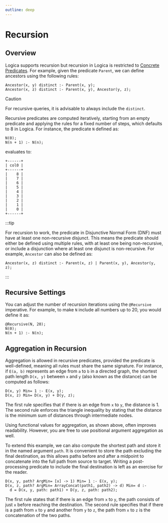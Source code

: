 ```yaml
---
outline: deep
---
```

# Recursion


## Overview
Logica supports recursion but recursion in Logica is restricted to [Concrete Predicates](./functions.md). For example, given the predicate `Parent`, we can define ancestors using the following rules:

```
Ancestor(x, y) distinct :- Parent(x, y);
Ancestor(x, z) distinct :- Parent(x, y), Ancestor(y, z);
```
>[!caution]
> For recursive queries, it is advisable to always include the `distinct`.

Recursive predicates are computed iteratively, starting from an empty predicate and applying the rules for a fixed number of steps, which defaults to 8 in Logica. For instance, the predicate `N` defined as:

```
N(0);
N(n + 1) :- N(n);
```

evaluates to:

```
+------+
| col0 |
+------+
|    8 |
|    7 |
|    6 |
|    5 |
|    4 |
|    3 |
|    2 |
|    1 |
|    0 |
+------+
```

:::tip

For recursion to work, the predicate in Disjunctive Normal Form (DNF) must have at least one non-recursive disjunct. This means the predicate should either be defined using multiple rules, with at least one being non-recursive, or include a disjunction where at least one disjunct is non-recursive. For example, `Ancestor` can also be defined as:

```
Ancestor(x, z) distinct :- Parent(x, z) | Parent(x, y), Ancestor(y, z);
```
:::

## Recursive Settings

You can adjust the number of recursion iterations using the `@Recursive` imperative. For example, to make `N` include all numbers up to 20, you would define it as:

```
@Recursive(N, 20);
N(0);
N(n + 1) :- N(n);
```



## Aggregation in Recursion

Aggregation is allowed in recursive predicates, provided the predicate is well-defined, meaning all rules must share the same signature. For instance, if `E(a, b)` represents an edge from `a` to `b` in a directed graph, the shortest path length `D(x, y)` between `x` and `y` (also known as the distance) can be computed as follows:

```
D(x, y) Min= 1 :- E(x, y);
D(x, z) Min= D(x, y) + D(y, z);
```

The first rule specifies that if there is an edge from `x` to `y`, the distance is 1. The second rule enforces the triangle inequality by stating that the distance is the minimum sum of distances through intermediate nodes.

Using functional values for aggregation, as shown above, often improves readability. However, you are free to use positional argument aggregation as well.

To extend this example, we can also compute the shortest path and store it in the named argument `path`. It is convenient to store the path excluding the final destination, as this allows paths before and after a midpoint to concatenate into the full path from source to target. Writing a post-processing predicate to include the final destination is left as an exercise for the reader.

```
D(x, y, path? ArgMin= [x] -> 1) Min= 1 :- E(x, y);
D(x, z, path? ArgMin= ArrayConcat(path1, path2) -> d) Min= d :-
  d = D(x, y, path: path1) + D(y, z, path: path2);
```

The first rule states that if there is an edge from `x` to `y`, the path consists of just `x` before reaching the destination. The second rule specifies that if there is a path from `x` to `y` and another from `y` to `z`, the path from `x` to `z` is the concatenation of the two paths.
